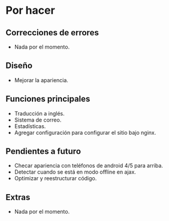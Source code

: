 # Por hacer

## Correcciones de errores

- Nada por el momento.

## Diseño

- Mejorar la apariencia.

## Funciones principales

- Traducción a inglés.
- Sistema de correo.
- Estadísticas.
- Agregar configuración para configurar el sitio bajo nginx.

## Pendientes a futuro

- Checar apariencia con teléfonos de android 4/5 para arriba.
- Detectar cuando se está en modo offline en ajax.
- Optimizar y reestructurar código.

## Extras

- Nada por el momento.
